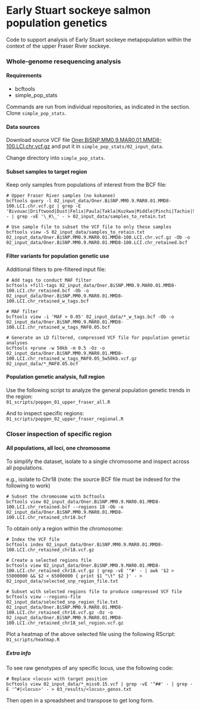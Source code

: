 # Early Stuart sockeye salmon population genetics
Code to support analysis of Early Stuart sockeye metapopulation within the context of the upper Fraser River sockeye.     

### Whole-genome resequencing analysis ###
#### Requirements ####
- bcftools    
- simple_pop_stats

Commands are run from individual repositories, as indicated in the section.     
Clone `simple_pop_stats`.     

#### Data sources ####
Download source VCF file [Oner.BiSNP.MM0.9.MAR0.01.MMD8-100.LCI.chr.vcf.gz](https://gsajournals.figshare.com/articles/dataset/Supplemental_Material_for_Christensen_et_al_2024/25705428) and put it in `simple_pop_stats/02_input_data`.        

Change directory into `simple_pop_stats`.      

#### Subset samples to target region ####
Keep only samples from populations of interest from the BCF file:    
```
# Upper Fraser River samples (no kokanee)
bcftools query -l 02_input_data/Oner.BiSNP.MM0.9.MAR0.01.MMD8-100.LCI.chr.vcf.gz | grep -E 'Bivouac|Driftwood|Dust|Felix|Paula|Takla|Kuzkwa|Middle|Pinchi|Tachie|Stellako|Nadina|Bowron|Horsefly|BlueLead|McKinley|Mitchell|horsefly|Wasko|Quesnel|Chilko|Taseko' - | grep -vE '\_K\_' - > 02_input_data/samples_to_retain.txt

# Use sample file to subset the VCF file to only these samples 
bcftools view -S 02_input_data/samples_to_retain.txt 02_input_data/Oner.BiSNP.MM0.9.MAR0.01.MMD8-100.LCI.chr.vcf.gz -Ob -o 02_input_data/Oner.BiSNP.MM0.9.MAR0.01.MMD8-100.LCI.chr_retained.bcf    

```

#### Filter variants for population genetic use ####
Additional filters to pre-filtered input file:       
```
# Add tags to conduct MAF filter
bcftools +fill-tags 02_input_data/Oner.BiSNP.MM0.9.MAR0.01.MMD8-100.LCI.chr_retained.bcf -Ob -o 02_input_data/Oner.BiSNP.MM0.9.MAR0.01.MMD8-100.LCI.chr_retained_w_tags.bcf

# MAF filter
bcftools view -i 'MAF > 0.05' 02_input_data/*_w_tags.bcf -Ob -o 02_input_data/Oner.BiSNP.MM0.9.MAR0.01.MMD8-100.LCI.chr_retained_w_tags_MAF0.05.bcf

# Generate an LD filtered, compressed VCF file for population genetic analyses     
bcftools +prune -w 50kb -m 0.5 -Oz -o 02_input_data/Oner.BiSNP.MM0.9.MAR0.01.MMD8-100.LCI.chr_retained_w_tags_MAF0.05_5w50kb.vcf.gz 02_input_data/*_MAF0.05.bcf

```

#### Population genetic analysis, full region ####
Use the following script to analyze the general population genetic trends in the region:    
`01_scripts/popgen_01_upper_fraser_all.R`       

And to inspect specific regions:    
`01_scripts/popgen_02_upper_fraser_regional.R`    


### Closer inspection of specific region ###
#### All populations, all loci, one chromosome ####
To simplify the dataset, isolate to a single chromosome and inspect across all populations.     

e.g., isolate to Chr18 (note: the source BCF file must be indexed for the following to work)       
```
# Subset the chromosome with bcftools 
bcftools view 02_input_data/Oner.BiSNP.MM0.9.MAR0.01.MMD8-100.LCI.chr_retained.bcf --regions 18 -Ob -o 02_input_data/Oner.BiSNP.MM0.9.MAR0.01.MMD8-100.LCI.chr_retained_chr18.bcf 

```


To obtain only a region within the chromosome:      
```
# Index the VCF file
bcftools index 02_input_data/Oner.BiSNP.MM0.9.MAR0.01.MMD8-100.LCI.chr_retained_chr18.vcf.gz 

# Create a selected regions file
bcftools view 02_input_data/Oner.BiSNP.MM0.9.MAR0.01.MMD8-100.LCI.chr_retained_chr18.vcf.gz | grep -vE '^#' - | awk '$2 > 55000000 && $2 < 65000000 { print $1 "\t" $2 }' - > 02_input_data/selected_snp_region_file.txt

# Subset with selected regions file to produce compressed VCF file
bcftools view --regions-file 02_input_data/selected_snp_region_file.txt 02_input_data/Oner.BiSNP.MM0.9.MAR0.01.MMD8-100.LCI.chr_retained_chr18.vcf.gz -Oz -o 02_input_data/Oner.BiSNP.MM0.9.MAR0.01.MMD8-100.LCI.chr_retained_chr18_sel_region.vcf.gz

```

Plot a heatmap of the above selected file using the following RScript:    
`01_scripts/heatmap.R`








##### Extra info #####
To see raw genotypes of any specific locus, use the following code:    
```
# Replace <locus> with target position
bcftools view 02_input_data/*_miss0.15.vcf | grep -vE '^##' - | grep -E '^#|<locus>' - > 03_results/<locus>_genos.txt
```
Then open in a spreadsheet and transpose to get long form.    

